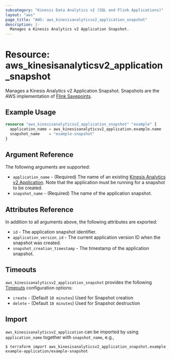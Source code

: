 ```yaml
---
subcategory: "Kinesis Data Analytics v2 (SQL and Flink Applications)"
layout: "aws"
page_title: "AWS: aws_kinesisanalyticsv2_application_snapshot"
description: |-
  Manages a Kinesis Analytics v2 Application Snapshot.
---
```


# Resource: aws_kinesisanalyticsv2_application_snapshot

Manages a Kinesis Analytics v2 Application Snapshot.
Snapshots are the AWS implementation of [Flink Savepoints](https://ci.apache.org/projects/flink/flink-docs-release-1.11/ops/state/savepoints.html).

## Example Usage

```terraform
resource "aws_kinesisanalyticsv2_application_snapshot" "example" {
  application_name = aws_kinesisanalyticsv2_application.example.name
  snapshot_name    = "example-snapshot"
}
```

## Argument Reference

The following arguments are supported:

* `application_name` - (Required) The name of an existing  [Kinesis Analytics v2 Application](/docs/providers/aws/r/kinesisanalyticsv2_application.html). Note that the application must be running for a snapshot to be created.
* `snapshot_name` - (Required) The name of the application snapshot.

## Attributes Reference

In addition to all arguments above, the following attributes are exported:

* `id` - The application snapshot identifier.
* `application_version_id` - The current application version ID when the snapshot was created.
* `snapshot_creation_timestamp` - The timestamp of the application snapshot.

## Timeouts

`aws_kinesisanalyticsv2_application_snapshot` provides the following
[Timeouts](https://www.terraform.io/docs/configuration/blocks/resources/syntax.html#operation-timeouts) configuration options:

- `create` - (Default `10 minutes`) Used for Snapshot creation
- `delete` - (Default `10 minutes`) Used for Snapshot destruction

## Import

`aws_kinesisanalyticsv2_application` can be imported by using `application_name` together with `snapshot_name`, e.g.,

```
$ terraform import aws_kinesisanalyticsv2_application_snapshot.example example-application/example-snapshot
```
